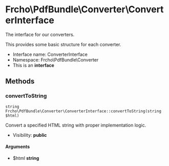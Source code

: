 Frcho\PdfBundle\Converter\ConverterInterface
===============

The interface for our converters.

<p>This provides some basic structure for each
converter.</p>


* Interface name: ConverterInterface
* Namespace: Frcho\PdfBundle\Converter
* This is an **interface**






Methods
-------


### convertToString

```
string Frcho\PdfBundle\Converter\ConverterInterface::convertToString(string $html)
```

Convert a specified HTML string with proper implementation logic.



* Visibility: **public**

#### Arguments

* $html **string**


